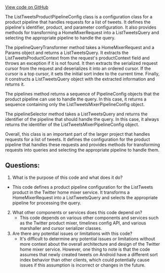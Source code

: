 [View code on GitHub](https://github.com/misbahsy/the-algorithm/home-mixer/server/src/main/scala/com/twitter/home_mixer/product/list_tweets/ListTweetsProductPipelineConfig.scala)

The ListTweetsProductPipelineConfig class is a configuration class for a product pipeline that handles requests for a list of tweets. It defines the pipeline's identifier, product, and parameter configuration. It also provides methods for transforming a HomeMixerRequest into a ListTweetsQuery and selecting the appropriate pipeline to handle the query.

The pipelineQueryTransformer method takes a HomeMixerRequest and a Params object and returns a ListTweetsQuery. It extracts the ListTweetsProductContext from the request's productContext field and throws an exception if it is not found. It then extracts the serialized request cursor from the request and deserializes it into an ordered cursor. If the cursor is a top cursor, it sets the initial sort index to the current time. Finally, it constructs a ListTweetsQuery object with the extracted information and returns it.

The pipelines method returns a sequence of PipelineConfig objects that the product pipeline can use to handle the query. In this case, it returns a sequence containing only the ListTweetsMixerPipelineConfig object.

The pipelineSelector method takes a ListTweetsQuery and returns the identifier of the pipeline that should handle the query. In this case, it always returns the identifier of the ListTweetsMixerPipelineConfig object.

Overall, this class is an important part of the larger project that handles requests for a list of tweets. It defines the configuration for the product pipeline that handles these requests and provides methods for transforming requests into queries and selecting the appropriate pipeline to handle them.
## Questions: 
 1. What is the purpose of this code and what does it do?
   - This code defines a product pipeline configuration for the ListTweets product in the Twitter home mixer service. It transforms a HomeMixerRequest into a ListTweetsQuery and selects the appropriate pipeline for processing the query.
2. What other components or services does this code depend on?
   - This code depends on various other components and services such as the Twitter product mixer, timelines config API, and various marshaller and cursor serializer classes.
3. Are there any potential issues or limitations with this code?
   - It's difficult to determine any potential issues or limitations without more context about the overall architecture and design of the Twitter home mixer service. However, one thing to note is that the code assumes that newly created tweets on Android have a different sort index behavior than other clients, which could potentially cause issues if this assumption is incorrect or changes in the future.
